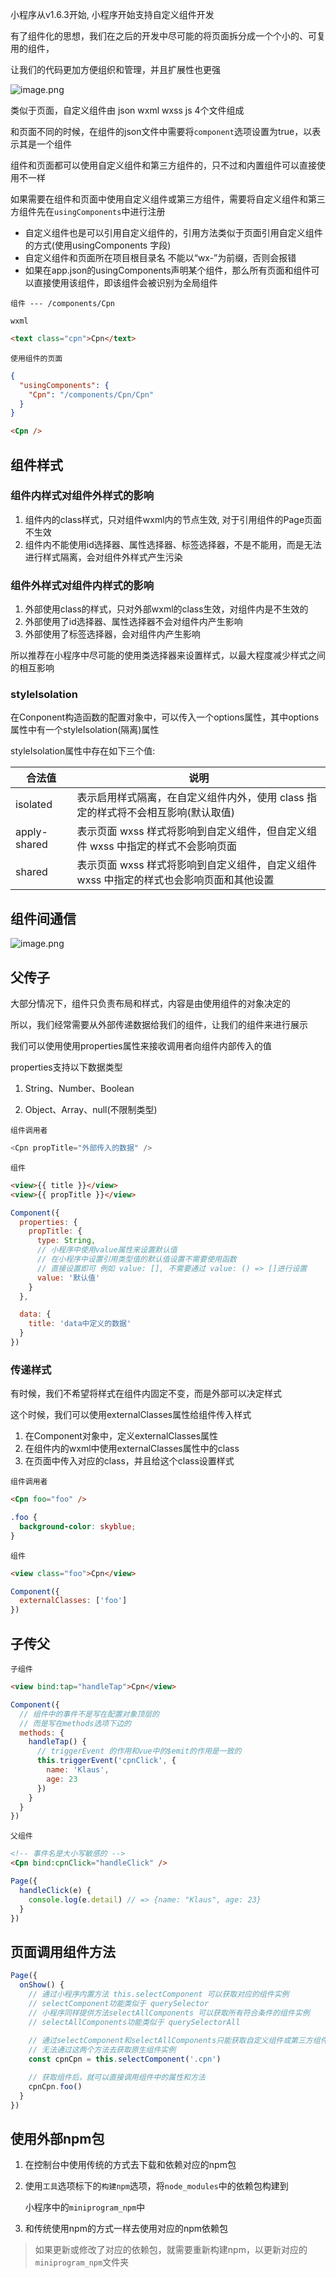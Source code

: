 小程序从v1.6.3开始, 小程序开始支持自定义组件开发

有了组件化的思想，我们在之后的开发中尽可能的将页面拆分成一个个小的、可复用的组件，

让我们的代码更加方便组织和管理，并且扩展性也更强

![image.png](https://s2.loli.net/2022/08/15/BzCybJvi43IMWR7.png) 



类似于页面，自定义组件由 json wxml wxss js 4个文件组成

和页面不同的时候，在组件的json文件中需要将`component`选项设置为true，以表示其是一个组件

组件和页面都可以使用自定义组件和第三方组件的，只不过和内置组件可以直接使用不一样

如果需要在组件和页面中使用自定义组件或第三方组件，需要将自定义组件和第三方组件先在`usingComponents`中进行注册

+ 自定义组件也是可以引用自定义组件的，引用方法类似于页面引用自定义组件的方式(使用usingComponents 字段)
+ 自定义组件和页面所在项目根目录名 不能以“wx-”为前缀，否则会报错
+ 如果在app.json的usingComponents声明某个组件，那么所有页面和组件可以直接使用该组件，即该组件会被识别为全局组件



`组件 --- /components/Cpn`

`wxml`

```html
<text class="cpn">Cpn</text>
```



`使用组件的页面`

```json
{
  "usingComponents": {
    "Cpn": "/components/Cpn/Cpn"
  }
}
```

```html
<Cpn />
```



## 组件样式

### 组件内样式对组件外样式的影响

1. 组件内的class样式，只对组件wxml内的节点生效, 对于引用组件的Page页面不生效
2. 组件内不能使用id选择器、属性选择器、标签选择器，不是不能用，而是无法进行样式隔离，会对组件外样式产生污染



### 组件外样式对组件内样式的影响

1. 外部使用class的样式，只对外部wxml的class生效，对组件内是不生效的
2. 外部使用了id选择器、属性选择器不会对组件内产生影响
3. 外部使用了标签选择器，会对组件内产生影响



所以推荐在小程序中尽可能的使用类选择器来设置样式，以最大程度减少样式之间的相互影响



### styleIsolation

在Conponent构造函数的配置对象中，可以传入一个options属性，其中options属性中有一个styleIsolation(隔离)属性

styleIsolation属性中存在如下三个值:

| 合法值       | 说明                                                         |
| ------------ | ------------------------------------------------------------ |
| isolated     | 表示启用样式隔离，在自定义组件内外，使用 class 指定的样式将不会相互影响(默认取值) |
| apply-shared | 表示页面 wxss 样式将影响到自定义组件，但自定义组件 wxss 中指定的样式不会影响页面 |
| shared       | 表示页面 wxss 样式将影响到自定义组件，自定义组件 wxss 中指定的样式也会影响页面和其他设置 |



## 组件间通信

![image.png](https://s2.loli.net/2022/08/15/kmXZ2LIUAlJNjWK.png) 



## 父传子

大部分情况下，组件只负责布局和样式，内容是由使用组件的对象决定的

所以，我们经常需要从外部传递数据给我们的组件，让我们的组件来进行展示

我们可以使用使用properties属性来接收调用者向组件内部传入的值

properties支持以下数据类型

1. String、Number、Boolean

2. Object、Array、null(不限制类型)

`组件调用者`

```js
<Cpn propTitle="外部传入的数据" />
```



`组件`

```html
<view>{{ title }}</view>
<view>{{ propTitle }}</view>
```

```js
Component({
  properties: {
    propTitle: {
      type: String,
      // 小程序中使用value属性来设置默认值
      // 在小程序中设置引用类型值的默认值设置不需要使用函数
      // 直接设置即可 例如 value: [], 不需要通过 value: () => []进行设置
      value: '默认值' 
    }
  },

  data: {
    title: 'data中定义的数据'
  }
})
```



### 传递样式

有时候，我们不希望将样式在组件内固定不变，而是外部可以决定样式

这个时候，我们可以使用externalClasses属性给组件传入样式

1. 在Component对象中，定义externalClasses属性
2. 在组件内的wxml中使用externalClasses属性中的class
3. 在页面中传入对应的class，并且给这个class设置样式

`组件调用者`

```html
<Cpn foo="foo" />
```

```css
.foo {
  background-color: skyblue;
}
```



`组件`

```html
<view class="foo">Cpn</view>
```

```js
Component({
  externalClasses: ['foo']
})
```



## 子传父

`子组件`

```html
<view bind:tap="handleTap">Cpn</view>
```

```js
Component({
  // 组件中的事件不是写在配置对象顶层的
  // 而是写在methods选项下边的
  methods: {
    handleTap() {
      // triggerEvent 的作用和vue中的$emit的作用是一致的
      this.triggerEvent('cpnClick', {
        name: 'Klaus',
        age: 23
      })
    }
  }
})
```



`父组件`

```html
<!-- 事件名是大小写敏感的 -->
<Cpn bind:cpnClick="handleClick" />
```

```js
Page({
  handleClick(e) {
    console.log(e.detail) // => {name: "Klaus", age: 23}
  }
})
```



## 页面调用组件方法

```js
Page({
  onShow() {
    // 通过小程序内置方法 this.selectComponent 可以获取对应的组件实例
    // selectComponent功能类似于 querySelector
    // 小程序同样提供方法selectAllComponents 可以获取所有符合条件的组件实例
    // selectAllComponents功能类似于 querySelectorAll
    
    // 通过selectComponent和selectAllComponents只能获取自定义组件或第三方组件
    // 无法通过这两个方法去获取原生组件实例
    const cpnCpn = this.selectComponent('.cpn')

    // 获取组件后，就可以直接调用组件中的属性和方法
    cpnCpn.foo()
  }
})
```



## 使用外部npm包

1. 在控制台中使用传统的方式去下载和依赖对应的npm包

2. 使用`工具`选项标下的`构建npm`选项，将`node_modules`中的依赖包构建到

   小程序中的`miniprogram_npm`中

3. 和传统使用npm的方式一样去使用对应的npm依赖包

>  如果更新或修改了对应的依赖包，就需要重新构建npm，以更新对应的`miniprogram_npm`文件夹

